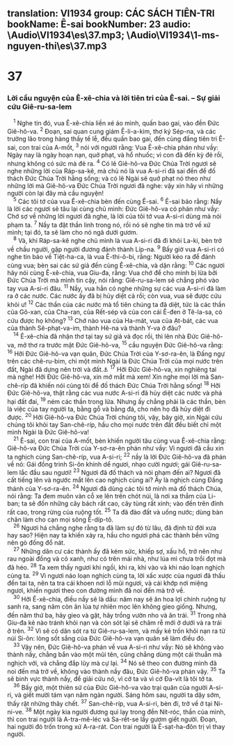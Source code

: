 translation: VI1934
group: CÁC SÁCH TIÊN-TRI
bookName: Ê-sai 
bookNumber: 23
audio: \Audio\VI1934\es\37.mp3; \Audio\VI1934\1-ms-nguyen-thi\es\37.mp3
-------

<div class="title"><h1>37</h1><h3>Lời cầu nguyện của Ê-xê-chia và lời tiên tri của Ê-sai. – Sự giải cứu Giê-ru-sa-lem</h3></div>
<span class="verse es_37_1"> <sup>1</sup> Nghe tin đó, vua Ê-xê-chia liền xé áo mình, quấn bao gai, vào đền Đức Giê-hô-va. </span>
<span class="verse es_37_2"><sup>2</sup> Đoạn, sai quan cung giám Ê-li-a-kim, thơ ký Sép-na, và các trưởng lão trong hàng thầy tế lễ, đều quấn bao gai, đến cùng đấng tiên tri Ê-sai, con trai của A-mốt, </span>
<span class="verse es_37_3"><sup>3</sup> nói với người rằng: Vua Ê-xê-chia phán như vầy: Ngày nay là ngày hoạn nạn, quở phạt, và hổ nhuốc; vì con đã đến kỳ đẻ rồi, nhưng không có sức mà đẻ ra. </span>
<span class="verse es_37_4"><sup>4</sup> Có lẽ Giê-hô-va Đức Chúa Trời ngươi sẽ nghe những lời của Ráp-sa-kê, mà chủ nó là vua A-si-ri đã sai đến để đố thách Đức Chúa Trời hằng sống; và có lẽ Ngài sẽ quở phạt nó theo như những lời mà Giê-hô-va Đức Chúa Trời ngươi đã nghe: vậy xin hãy vì những người còn lại đây mà cầu nguyện! <br/></span>
<span class="verse es_37_5"> <sup>5</sup> Các tôi tớ của vua Ê-xê-chia bèn đến cùng Ê-sai. </span>
<span class="verse es_37_6"><sup>6</sup> Ê-sai bảo rằng: Nầy là lời các ngươi sẽ tâu lại cùng chủ mình: Đức Giê-hô-va có phán như vầy: Chớ sợ về những lời ngươi đã nghe, là lời của tôi tớ vua A-si-ri dùng mà nói phạm ta. </span>
<span class="verse es_37_7"><sup>7</sup> Nầy ta đặt thần linh trong nó, rồi nó sẽ nghe tin mà trở về xứ mình; tại đó, ta sẽ làm cho nó ngã dưới gươm. <br/></span>
<span class="verse es_37_8"> <sup>8</sup> Vả, khi Ráp-sa-kê nghe chủ mình là vua A-si-ri đã đi khỏi La-ki, bèn trở về chầu người, gặp người đương đánh thành Líp-na. </span>
<span class="verse es_37_9"><sup>9</sup> Bấy giờ vua A-si-ri có nghe tin báo về Tiệt-ha-ca, là vua Ê-thi-ô-bi, rằng: Người kéo ra để đánh cùng vua; bèn sai các sứ giả đến cùng Ê-xê-chia, và dặn rằng: </span>
<span class="verse es_37_10"><sup>10</sup> Các ngươi hãy nói cùng Ê-xê-chia, vua Giu-đa, rằng: Vua chớ để cho mình bị lừa bởi Đức Chúa Trời mà mình tin cậy, nói rằng: Giê-ru-sa-lem sẽ chẳng phó vào tay vua A-si-ri đâu. </span>
<span class="verse es_37_11"><sup>11</sup> Nầy, vua hẳn có nghe những sự các vua A-si-ri đã làm ra ở các nước. Các nước ấy đã bị hủy diệt cả rồi; còn vua, vua sẽ được cứu khỏi ư! </span>
<span class="verse es_37_12"><sup>12</sup> Các thần của các nước mà tổ tiên chúng ta đã diệt, tức là các thần của Gô-xan, của Cha-ran, của Rết-sép và của con cái Ê-đen ở Tê-la-sa, có cứu được họ không? </span>
<span class="verse es_37_13"><sup>13</sup> Chớ nào vua của Ha-mát, vua của Ạt-bát, các vua của thành Sê-phạt-va-im, thành Hê-na và thành Y-va ở đâu? <br/></span>
<span class="verse es_37_14"> <sup>14</sup> Ê-xê-chia đã nhận thơ tại tay sứ giả và đọc rồi, thì lên nhà Đức Giê-hô-va, mở thơ ra trước mặt Đức Giê-hô-va, </span>
<span class="verse es_37_15"><sup>15</sup> cầu nguyện Đức Giê-hô-va rằng: </span>
<span class="verse es_37_16"><sup>16</sup> Hỡi Đức Giê-hô-va vạn quân, Đức Chúa Trời của Y-sơ-ra-ên, là Đấng ngự trên các chê-ru-bim, chỉ một mình Ngài là Đức Chúa Trời của mọi nước trên đất, Ngài đã dựng nên trời và đất.<a data-toggle="tooltip" data-placement="bottom" title="Xu 25:22">⚓</a></span>
<span class="verse es_37_17"><sup>17</sup> Hỡi Đức Giê-hô-va, xin nghiêng tai mà nghe! Hỡi Đức Giê-hô-va, xin mở mắt mà xem! Xin nghe mọi lời mà San-chê-ríp đã khiến nói cùng tôi để đố thách Đức Chúa Trời hằng sống! </span>
<span class="verse es_37_18"><sup>18</sup> Hỡi Đức Giê-hô-va, thật rằng các vua nước A-si-ri đã hủy diệt các nước và phá hại đất đai, </span>
<span class="verse es_37_19"><sup>19</sup> ném các thần trong lửa. Nhưng ấy chẳng phải là các thần, bèn là việc của tay người ta, bằng gỗ và bằng đá, cho nên họ đã hủy diệt đi được. </span>
<span class="verse es_37_20"><sup>20</sup> Hỡi Giê-hô-va Đức Chúa Trời chúng tôi, vậy, bây giờ, xin Ngài cứu chúng tôi khỏi tay San-chê-ríp, hầu cho mọi nước trên đất đều biết chỉ một mình Ngài là Đức Giê-hô-va! <br/></span>
<span class="verse es_37_21"> <sup>21</sup> Ê-sai, con trai của A-mốt, bèn khiến người tâu cùng vua Ê-xê-chia rằng: Giê-hô-va Đức Chúa Trời của Y-sơ-ra-ên phán như vầy: Vì ngươi đã cầu xin ta nghịch cùng San-chê-ríp, vua A-si-ri; </span>
<span class="verse es_37_22"><sup>22</sup> nầy là lời Đức Giê-hô-va đã phán về nó: Gái đồng trinh Si-ôn khinh dể ngươi, nhạo cười ngươi; gái Giê-ru-sa-lem lắc đầu sau ngươi! </span>
<span class="verse es_37_23"><sup>23</sup> Ngươi đã đố thách và nói phạm đến ai? Ngươi đã cất tiếng lên và ngước mắt lên cao nghịch cùng ai? Ấy là nghịch cùng Đấng thánh của Y-sơ-ra-ên. </span>
<span class="verse es_37_24"><sup>24</sup> Ngươi đã dùng các tôi tớ mình mà đố thách Chúa, nói rằng: Ta đem muôn vàn cỗ xe lên trên chót núi, là nơi xa thẳm của Li-ban; ta sẽ đốn những cây bách rất cao, cây tùng rất xinh; vào đến trên đỉnh rất cao, trong rừng của ruộng tốt. </span>
<span class="verse es_37_25"><sup>25</sup> Ta đã đào đất và uống nước; dùng bàn chân làm cho cạn mọi sông Ê-díp-tô. <br/></span>
<span class="verse es_37_26"> <sup>26</sup> Ngươi há chẳng nghe rằng ta đã làm sự đó từ lâu, đã định từ đời xưa hay sao? Hiện nay ta khiến xảy ra, hầu cho ngươi phá các thành bền vững nên gò đống đổ nát. <br/></span>
<span class="verse es_37_27"> <sup>27</sup> Những dân cư các thành ấy đã kém sức, khiếp sợ, xấu hổ, trở nên như rau ngoài đồng và cỏ xanh, như cỏ trên mái nhà, như lúa mì chưa trồi đọt mà đã héo. </span>
<span class="verse es_37_28"><sup>28</sup> Ta xem thấy ngươi khi ngồi, khi ra, khi vào và khi náo loạn nghịch cùng ta. </span>
<span class="verse es_37_29"><sup>29</sup> Vì ngươi náo loạn nghịch cùng ta, lời xấc xược của ngươi đã thấu đến tai ta, nên ta tra cái khoen nơi lỗ mũi ngươi, và cái khớp nơi miệng ngươi, khiến ngươi theo con đường mình đã noi đến mà trở về. <br/></span>
<span class="verse es_37_30"> <sup>30</sup> Hỡi Ê-xê-chia, điều nầy sẽ là dấu: năm nay sẽ ăn hoa lợi chính ruộng tự sanh ra, sang năm còn ăn lúa tự nhiên mọc lên không gieo giống. Nhưng, đến năm thứ ba, hãy gieo và gặt, hãy trồng vườn nho và ăn trái. </span>
<span class="verse es_37_31"><sup>31</sup> Trong nhà Giu-đa kẻ nào tránh khỏi nạn và còn sót lại sẽ châm rễ mới ở dưới và ra trái ở trên. </span>
<span class="verse es_37_32"><sup>32</sup> Vì sẽ có dân sót ra từ Giê-ru-sa-lem, và mấy kẻ trốn khỏi nạn ra từ núi Si-ôn: lòng sốt sắng của Đức Giê-hô-va vạn quân sẽ làm điều đó. <br/></span>
<span class="verse es_37_33"> <sup>33</sup> Vậy nên, Đức Giê-hô-va phán về vua A-si-ri như vầy: Nó sẽ không vào thành nầy, chẳng bắn vào một mũi tên, cũng chẳng dùng một cái thuẫn mà nghịch với, và chẳng đắp lũy mà cự lại. </span>
<span class="verse es_37_34"><sup>34</sup> Nó sẽ theo con đường mình đã noi đến mà trở về, không vào thành nầy đâu, Đức Giê-hô-va phán vậy. </span>
<span class="verse es_37_35"><sup>35</sup> Ta sẽ binh vực thành nầy, để giải cứu nó, vì cớ ta và vì cớ Đa-vít là tôi tớ ta. <br/></span>
<span class="verse es_37_36"> <sup>36</sup> Bấy giờ, một thiên sứ của Đức Giê-hô-va vào trại quân của người A-si-ri, và giết mười tám vạn năm ngàn người. Sáng hôm sau, người ta dậy sớm, thấy rặt những thây chết. </span>
<span class="verse es_37_37"><sup>37</sup> San-chê-ríp, vua A-si-ri, bèn đi, trở về ở tại Ni-ni-ve. </span>
<span class="verse es_37_38"><sup>38</sup> Một ngày kia người đương quì lạy trong đền Nít-róc, thần của mình, thì con trai người là A-tra-mê-léc và Sa-rết-se lấy gươm giết người. Đoạn, hai người đó trốn trong xứ A-ra-rát. Con trai người là Ê-sạt-ha-đôn trị vì thay người. <br/></span>
